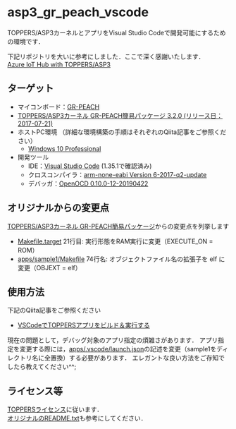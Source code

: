 # asp3_gr_peach_vscode
TOPPERS/ASP3カーネルとアプリをVisual Studio Codeで開発可能にするための環境です．  

下記リポジトリを大いに参考にしました．ここで深く感謝いたします．  
[Azure IoT Hub with TOPPERS/ASP3](https://github.com/h7ga40/azure_iot_hub_peach)

## ターゲット

* マイコンボード：[GR-PEACH](https://www.core.co.jp/product/m2m/gr-peach/index.html)
* [TOPPERS/ASP3カーネル GR-PEACH簡易パッケージ 3.2.0 (リリース日：2017-07-21)](http://toppers.jp/asp3-e-download.html)
* ホストPC環境 （詳細な環境構築の手順はそれぞれのQiita記事をご参照ください）
  * [Windows 10 Professional](https://qiita.com/takasehideki/items/59e3d179d462142a8633)
* 開発ツール
  * IDE：[Visual Studio Code](https://code.visualstudio.com) (1.35.1で確認済み)
  * クロスコンパイラ：[arm-none-eabi Version 6-2017-q2-update](https://developer.arm.com/tools-and-software/open-source-software/developer-tools/gnu-toolchain/gnu-rm/downloads/6-2017-q2-update)
  * デバッガ：[OpenOCD 0.10.0-12-20190422](https://github.com/gnu-mcu-eclipse/openocd/releases/tag/v0.10.0-12-20190422)

## オリジナルからの変更点

[TOPPERS/ASP3カーネル GR-PEACH簡易パッケージ](http://toppers.jp/asp3-e-download.html)からの変更点を列挙します

* [Makefile.target](./asp3/target/gr_peach_gcc/Makefile.target) 21行目: 実行形態をRAM実行に変更（EXECUTE_ON = ROM）
* [apps/sample1/Makefile](./apps/sample1/Makefile) 74行名: オブジェクトファイル名の拡張子を elf に変更（OBJEXT = elf）

## 使用方法

下記のQiita記事をご参照ください

* [VSCodeでTOPPERSアプリをビルド＆実行する](https://qiita.com/takasehideki/items/fa0a1a6567a22f469515)

現在の問題として，デバッグ対象のアプリ指定の煩雑さがあります．
アプリ指定を変更する際には，[apps/.vscode/launch.json](apps/.vscode/launch.json)の記述を変更（sample1をディレクトリ名に全置換）する必要があります．
エレガントな良い方法をご存知でしたら教えてください^^;

## ライセンス等

[TOPPERSライセンス](http://toppers.jp/license.html)に従います．  
[オリジナルのREADME.txt](./asp3/README.txt)も参考にしてください．
